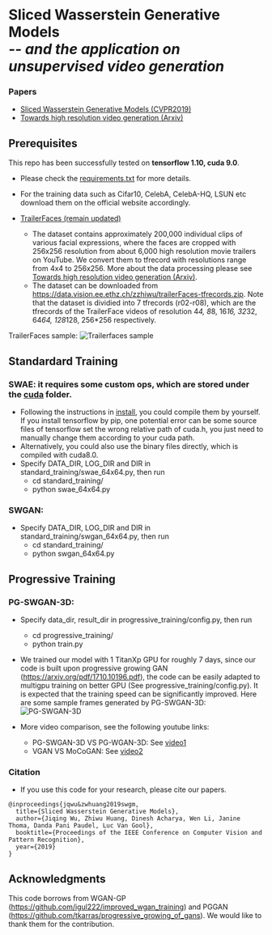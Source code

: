 # Sliced Wasserstein Generative Models<br><i>-- and the application on unsupervised video generation</i>

           
### Papers
* [Sliced Wasserstein Generative Models (CVPR2019)](https://arxiv.org/pdf/1706.02631.pdf)
* [Towards high resolution video generation (Arxiv)](https://arxiv.org/pdf/1810.02419.pdf) 


## Prerequisites
This repo has been successfully tested on **tensorflow 1.10, cuda 9.0**. 

* Please check the [requirements.txt](https://github.com/musikisomorphie/swd/blob/master/requirements.txt) for more details.

* For the training data such as Cifar10, CelebA, CelebA-HQ, LSUN etc download them on the official website accordingly.

* [TrailerFaces (remain updated)](https://github.com/musikisomorphie/swd/)
  * The dataset contains approximately 200,000 individual clips of various facial expressions, where the faces are cropped with 256x256 resolution from about 6,000 high resolution movie trailers on YouTube. We convert them to tfrecord with resolutions range from 4x4 to 256x256. More about the data processing please see [Towards high resolution video generation (Arxiv)](https://arxiv.org/pdf/1810.02419.pdf). 
  * The dataset can be downloaded from https://data.vision.ee.ethz.ch/zzhiwu/trailerFaces-tfrecords.zip. Note that the dataset is dividied into 7 tfrecords (r02-r08), which are the tfrecords of the TrailerFace videos of resolution 4*4, 8*8, 16*16, 32*32, 64*64, 128*128, 256*256 respectively.
  

TrailerFaces sample:
![Trailerfaces sample](https://github.com/musikisomorphie/swd/blob/master/progressive_training/trailer_faces_samples.png)

## Standardard Training

### SWAE: it requires some custom ops, which are stored under the [cuda](https://github.com/musikisomorphie/swd/tree/master/standard_training/cuda) folder.
  * Following the instructions in [install](https://github.com/musikisomorphie/swd/blob/master/standard_training/cuda/install), you could compile them by yourself. If you install tensorflow by pip, one potential error can be some source files of tensorflow set the wrong relative path of cuda.h, you just need to manually change them according to your cuda path.
  * Alternatively, you could also use the binary files directly, which is compiled with cuda8.0.
  * Specify DATA_DIR, LOG_DIR and DIR in standard_training/swae_64x64.py, then run
    * cd standard_training/
    * python swae_64x64.py
  
### SWGAN: 
   * Specify DATA_DIR, LOG_DIR and DIR in standard_training/swgan_64x64.py, then run
     * cd standard_training/
     * python swgan_64x64.py   

## Progressive Training

### PG-SWGAN-3D: 
* Specify data_dir, result_dir in progressive_training/config.py, then run
     * cd progressive_training/
     * python train.py   
* We trained our model with 1 TitanXp GPU for roughly 7 days, since our code is built upon progressive growing GAN (https://arxiv.org/pdf/1710.10196.pdf),
the code can be easily adapted to multigpu training on better GPU (See progressive_training/config.py). It is expected that the training speed can be significantly improved.
Here are some sample frames generated by PG-SWGAN-3D:
![PG-SWGAN-3D](https://github.com/musikisomorphie/swd/blob/master/progressive_training/pgswgan_3d.jpg)

* More video comparison, see the following youtube links:
  * PG-SWGAN-3D VS PG-WGAN-3D: See [video1](https://www.youtube.com/watch?v=BvIJk01r9tw)
  * VGAN VS MoCoGAN: See [video2](https://www.youtube.com/watch?v=Q7kUrPTcmdE)
  
### Citation
* If you use this code for your research, please cite our papers.
```
@inproceedings{jqwu&zwhuang2019swgm,
  title={Sliced Wasserstein Generative Models},  
  author={Jiqing Wu, Zhiwu Huang, Dinesh Acharya, Wen Li, Janine Thoma, Danda Pani Paudel, Luc Van Gool},
  booktitle={Proceedings of the IEEE Conference on Computer Vision and Pattern Recognition},
  year={2019}  
}
```

## Acknowledgments
This code borrows from WGAN-GP (https://github.com/igul222/improved_wgan_training) and PGGAN (https://github.com/tkarras/progressive_growing_of_gans). We would like to thank them for the contribution.



